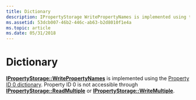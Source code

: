 ```yaml
---
title: Dictionary
description: IPropertyStorage WritePropertyNames is implemented using the Property ID 0 dictionary. Property ID 0 is not accessible through IPropertyStorage ReadMultiple or IPropertyStorage WriteMultiple.
ms.assetid: 53dcb007-46b2-446c-ab63-b2d8010f1e4a
ms.topic: article
ms.date: 05/31/2018
---
```


# Dictionary

[**IPropertyStorage::WritePropertyNames**](/windows/desktop/api/Propidl/nf-propidl-ipropertystorage-writepropertynames) is implemented using the [Property ID 0 dictionary](/windows/desktop/Stg/reserved-property-identifiers). Property ID 0 is not accessible through [**IPropertyStorage::ReadMultiple**](/windows/desktop/api/Propidl/nf-propidl-ipropertystorage-readmultiple) or [**IPropertyStorage::WriteMultiple**](/windows/desktop/api/Propidl/nf-propidl-ipropertystorage-writemultiple).

 

 